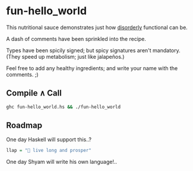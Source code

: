 # fun-hello_world

This nutritional sauce demonstrates just how [disorderly](https://en.wikipedia.org/wiki/Top-down_and_bottom-up_design#Programming) functional can be.

A dash of comments have been sprinkled into the recipe.

Types have been spicily signed; but spicy signatures aren't mandatory. (They speed up metabolism; just like jalapeños.)

Feel free to add any healthy ingredients; and write your name with the comments. ;)

## Compile ∧ Call

```bash
ghc fun-hello_world.hs && ./fun-hello_world
```
## Roadmap

One day Haskell will support this..?

```haskell
llap = "🖖 live long and prosper"
```

One day Shyam will write his own language!..
